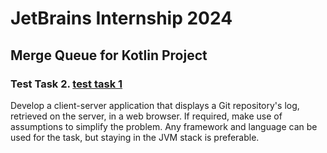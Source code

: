# JetBrains Internship 2024
## Merge Queue for Kotlin Project
### Test Task 2.    [test task 1](https://github.com/alexarlord-boop/jb-intern/blob/main/task1.md)

Develop a client-server application that displays a Git repository's log, retrieved on the server, in a web browser. If required, make use of assumptions to simplify the problem. Any framework and language can be used for the task, but staying in the JVM stack is preferable.
